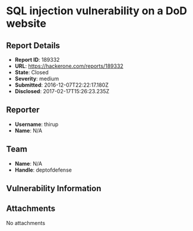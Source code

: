 # SQL injection vulnerability on a DoD website

## Report Details
- **Report ID**: 189332
- **URL**: https://hackerone.com/reports/189332
- **State**: Closed
- **Severity**: medium
- **Submitted**: 2016-12-07T22:22:17.180Z
- **Disclosed**: 2017-02-17T15:26:23.235Z

## Reporter
- **Username**: thirup
- **Name**: N/A

## Team
- **Name**: N/A
- **Handle**: deptofdefense

## Vulnerability Information


## Attachments
No attachments

